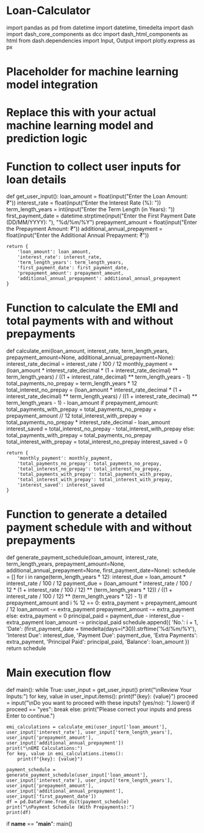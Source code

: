 # Loan-Calculator
import pandas as pd
from datetime import datetime, timedelta
import dash
import dash_core_components as dcc
import dash_html_components as html
from dash.dependencies import Input, Output
import plotly.express as px

# Placeholder for machine learning model integration
# Replace this with your actual machine learning model and prediction logic

# Function to collect user inputs for loan details
def get_user_input():
    loan_amount = float(input("Enter the Loan Amount: ₹"))
    interest_rate = float(input("Enter the Interest Rate (%): "))
    term_length_years = int(input("Enter the Term Length (in Years): "))
    first_payment_date = datetime.strptime(input("Enter the First Payment Date (DD/MM/YYYY): "), "%d/%m/%Y")
    prepayment_amount = float(input("Enter the Prepayment Amount: ₹"))
    additional_annual_prepayment = float(input("Enter the Additional Annual Prepayment: ₹"))
    
    return {
        'loan_amount': loan_amount,
        'interest_rate': interest_rate,
        'term_length_years': term_length_years,
        'first_payment_date': first_payment_date,
        'prepayment_amount': prepayment_amount,
        'additional_annual_prepayment': additional_annual_prepayment
    }

# Function to calculate the EMI and total payments with and without prepayments
def calculate_emi(loan_amount, interest_rate, term_length_years, prepayment_amount=None, additional_annual_prepayment=None):
    interest_rate_decimal = interest_rate / 100 / 12
    monthly_payment = (loan_amount * interest_rate_decimal * (1 + interest_rate_decimal) ** term_length_years) / ((1 + interest_rate_decimal) ** term_length_years - 1)
    total_payments_no_prepay = term_length_years * 12
    total_interest_no_prepay = (loan_amount * interest_rate_decimal * (1 + interest_rate_decimal) ** term_length_years) / ((1 + interest_rate_decimal) ** term_length_years - 1) - loan_amount
    if prepayment_amount:
        total_payments_with_prepay = total_payments_no_prepay + prepayment_amount // 12
        total_interest_with_prepay = total_payments_no_prepay * interest_rate_decimal - loan_amount
        interest_saved = total_interest_no_prepay - total_interest_with_prepay
    else:
        total_payments_with_prepay = total_payments_no_prepay
        total_interest_with_prepay = total_interest_no_prepay
        interest_saved = 0
    
    return {
        'monthly_payment': monthly_payment,
        'total_payments_no_prepay': total_payments_no_prepay,
        'total_interest_no_prepay': total_interest_no_prepay,
        'total_payments_with_prepay': total_payments_with_prepay,
        'total_interest_with_prepay': total_interest_with_prepay,
        'interest_saved': interest_saved
    }

# Function to generate a detailed payment schedule with and without prepayments
def generate_payment_schedule(loan_amount, interest_rate, term_length_years, prepayment_amount=None, additional_annual_prepayment=None, first_payment_date=None):
    schedule = []
    for i in range(term_length_years * 12):
        interest_due = loan_amount * interest_rate / 100 / 12
        payment_due = (loan_amount * interest_rate / 100 / 12 * (1 + interest_rate / 100 / 12) ** (term_length_years * 12)) / ((1 + interest_rate / 100 / 12) ** (term_length_years * 12) - 1)
        if prepayment_amount and i % 12 == 0:
            extra_payment = prepayment_amount / 12
            loan_amount -= extra_payment
            prepayment_amount -= extra_payment
        else:
            extra_payment = 0
        principal_paid = payment_due - interest_due - extra_payment
        loan_amount -= principal_paid
        schedule.append({
            'No.': i + 1,
            'Date': (first_payment_date + timedelta(days=i*30)).strftime('%d/%m/%Y'),
            'Interest Due': interest_due,
            'Payment Due': payment_due,
            'Extra Payments': extra_payment,
            'Principal Paid': principal_paid,
            'Balance': loan_amount
        })
    return schedule

# Main execution flow
def main():
    while True:
        user_input = get_user_input()
        print("\nReview Your Inputs:")
        for key, value in user_input.items():
            print(f"{key}: {value}")
        proceed = input("\nDo you want to proceed with these inputs? (yes/no): ").lower()
        if proceed == "yes":
            break
        else:
            print("Please correct your inputs and press Enter to continue.")
    
    emi_calculations = calculate_emi(user_input['loan_amount'], user_input['interest_rate'], user_input['term_length_years'], user_input['prepayment_amount'], user_input['additional_annual_prepayment'])
    print("\nEMI Calculations:")
    for key, value in emi_calculations.items():
        print(f"{key}: {value}")
    
    payment_schedule = generate_payment_schedule(user_input['loan_amount'], user_input['interest_rate'], user_input['term_length_years'], user_input['prepayment_amount'], user_input['additional_annual_prepayment'], user_input['first_payment_date'])
    df = pd.DataFrame.from_dict(payment_schedule)
    print("\nPayment Schedule (With Prepayments):")
    print(df)

if __name__ == "__main__":
    main()

